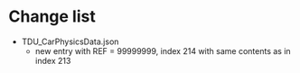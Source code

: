 Change list
===========

- TDU_CarPhysicsData.json
    - new entry with REF = 99999999, index 214 with same contents as in index 213